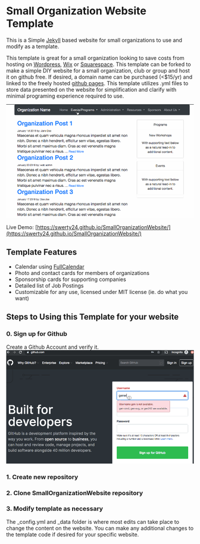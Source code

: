 # Small Organization Website Template
This is a Simple [Jekyll](https://jekyllrb.com) based website for small organizations to use and modify as a template.

This template is great for a small organization looking to save costs from hosting on [Wordpress](https://wordpress.com/), [Wix](https://www.wix.com/) or [Squarespace](https://www.squarespace.com/). This template can be forked to make a simple DIY website for a small  organization, club or group and host it on github free. If desired, a domain name can be purchased (<$15/yr) and linked to the freely hosted [github pages](https://help.github.com/en/articles/getting-started-with-github-pages). This template utilizes .yml files to store data presented on the website for simplification and clarify with minimal programing experience required to use.

![Demo Website Screenshot Gif](assets/demo/DemoIntro.gif)

Live Demo: [https://swerty24.github.io/SmallOrganizationWebsite/](https://swerty24.github.io/SmallOrganizationWebsite/)

## Template Features
  * Calendar using [FullCalendar]()
  * Photo and contact cards for members of organizations
  * Sponsorship cards for supporting companies
  * Detailed list of Job Postings
  * Customizable for any use, licensed under MIT license (ie. do what you want)

## Steps to Using this Template for your website
### 0. Sign up for Github
Create a Github Account and verify it.
![not loading github login gif](assets/demo/01.GithubLogin.gif)
### 1. Create new repository
### 2. Clone SmallOrganizationWebsite repository
### 3. Modify template as necessary
The \_config.yml and \_data folder is where most edits can take place to change the content on the website.
You can make any additional changes to the template code if desired for your specific website.
